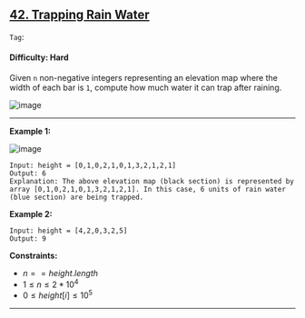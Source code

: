 ## [42. Trapping Rain Water](https://leetcode.com/problems/trapping-rain-water/)

```Tag```:

#### Difficulty: Hard

Given ```n``` non-negative integers representing an elevation map where the width of each bar is ```1```, compute how much water it can trap after raining.

![image](https://github.com/quananhle/Python/assets/35042430/404a8828-0ecd-4777-8d13-3a59b602b473)

---

__Example 1:__

![image](https://assets.leetcode.com/uploads/2018/10/22/rainwatertrap.png)
```
Input: height = [0,1,0,2,1,0,1,3,2,1,2,1]
Output: 6
Explanation: The above elevation map (black section) is represented by array [0,1,0,2,1,0,1,3,2,1,2,1]. In this case, 6 units of rain water (blue section) are being trapped.
```

__Example 2:__
```
Input: height = [4,2,0,3,2,5]
Output: 9
```

__Constraints:__

- $n == height.length$
- $1 \le n \le 2 * 10^{4}$
- $0 \le height[i] \le 10^{5}$

---
